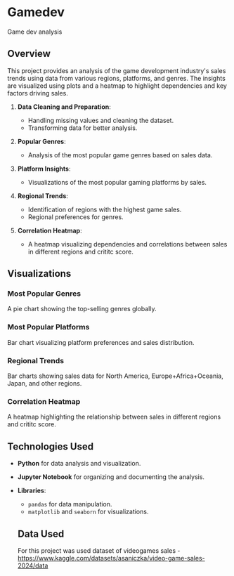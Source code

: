 # Gamedev
Game dev analysis

## Overview
This project provides an analysis of the game development industry's sales trends using data from various regions, platforms, and genres. The insights are visualized using plots and a heatmap to highlight dependencies and key factors driving sales.

1. **Data Cleaning and Preparation**:
   - Handling missing values and cleaning the dataset.
   - Transforming data for better analysis.

2. **Popular Genres**:
   - Analysis of the most popular game genres based on sales data.

3. **Platform Insights**:
   - Visualizations of the most popular gaming platforms by sales.

4. **Regional Trends**:
   - Identification of regions with the highest game sales.
   - Regional preferences for genres.

5. **Correlation Heatmap**:
   - A heatmap visualizing dependencies and correlations between sales in different regions and crititc score.


## Visualizations
### Most Popular Genres
A pie chart showing the top-selling genres globally.

### Most Popular Platforms
Bar chart visualizing platform preferences and sales distribution.

### Regional Trends
Bar charts showing sales data for North America, Europe+Africa+Oceania, Japan, and other regions.

### Correlation Heatmap
A heatmap highlighting the relationship between sales in different regions and crititc score.

## Technologies Used
- **Python** for data analysis and visualization.
- **Jupyter Notebook** for organizing and documenting the analysis.
- **Libraries**:
  - `pandas` for data manipulation.
  - `matplotlib` and `seaborn` for visualizations.
 
  ## Data Used
  For this project was used dataset of videogames sales - https://www.kaggle.com/datasets/asaniczka/video-game-sales-2024/data

  
